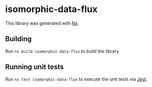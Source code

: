# isomorphic-data-flux

This library was generated with [Nx](https://nx.dev).

## Building

Run `nx build isomorphic-data-flux` to build the library.

## Running unit tests

Run `nx test isomorphic-data-flux` to execute the unit tests via [Jest](https://jestjs.io).
